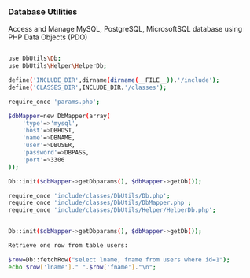 ### Database Utilities

Access and Manage MySQL, PostgreSQL, MicrosoftSQL database using PHP Data Objects (PDO)

```sh

use DbUtils\Db;
use DbUtils\Helper\HelperDb;

define('INCLUDE_DIR',dirname(dirname(__FILE__)).'/include');
define('CLASSES_DIR',INCLUDE_DIR.'/classes');

require_once 'params.php';

$dbMapper=new DbMapper(array(
	'type'=>'mysql',
	'host'=>DBHOST,
	'name'=>DBNAME,
	'user'=>DBUSER,
	'password'=>DBPASS,
	'port'=>3306
));

Db::init($dbMapper->getDbparams(), $dbMapper->getDb());

require_once 'include/classes/DbUtils/Db.php';
require_once 'include/classes/DbUtils/DbMapper.php';
require_once 'include/classes/DbUtils/Helper/HelperDb.php';


Db::init($dbMapper->getDbparams(), $dbMapper->getDb());


```

```sh
Retrieve one row from table users:

$row=Db::fetchRow("select lname, fname from users where id=1");
echo $row['lname']." ".$row['fname']."\n";
```
